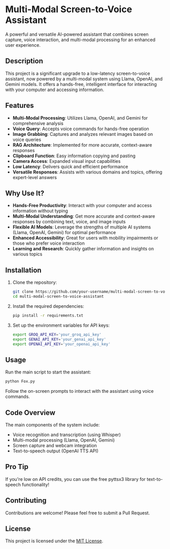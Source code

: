 # Multi-Modal Screen-to-Voice Assistant

A powerful and versatile AI-powered assistant that combines screen capture, voice interaction, and multi-modal processing for an enhanced user experience.

## Description

This project is a significant upgrade to a low-latency screen-to-voice assistant, now powered by a multi-modal system using Llama, OpenAI, and Gemini models. It offers a hands-free, intelligent interface for interacting with your computer and accessing information.

## Features

- **Multi-Modal Processing**: Utilizes Llama, OpenAI, and Gemini for comprehensive analysis
- **Voice Query**: Accepts voice commands for hands-free operation
- **Image Grabbing**: Captures and analyzes relevant images based on voice queries
- **RAG Architecture**: Implemented for more accurate, context-aware responses
- **Clipboard Function**: Easy information copying and pasting
- **Camera Access**: Expanded visual input capabilities
- **Low Latency**: Delivers quick and efficient performance
- **Versatile Responses**: Assists with various domains and topics, offering expert-level answers

## Why Use It?

- **Hands-Free Productivity**: Interact with your computer and access information without typing
- **Multi-Modal Understanding**: Get more accurate and context-aware responses by combining text, voice, and image inputs
- **Flexible AI Models**: Leverage the strengths of multiple AI systems (Llama, OpenAI, Gemini) for optimal performance
- **Enhanced Accessibility**: Great for users with mobility impairments or those who prefer voice interaction
- **Learning and Research**: Quickly gather information and insights on various topics

## Installation

1. Clone the repository:
   ```bash
   git clone https://github.com/your-username/multi-modal-screen-to-voice-assistant.git
   cd multi-modal-screen-to-voice-assistant
   ```

2. Install the required dependencies:
   ```bash
   pip install -r requirements.txt
   ```

3. Set up the environment variables for API keys:
   ```bash
   export GROQ_API_KEY='your_groq_api_key'
   export GENAI_API_KEY='your_genai_api_key'
   export OPENAI_API_KEY='your_openai_api_key'
   ```

## Usage

Run the main script to start the assistant:
```bash
python Fox.py
```

Follow the on-screen prompts to interact with the assistant using voice commands.

## Code Overview

The main components of the system include:
- Voice recognition and transcription (using Whisper)
- Multi-modal processing (Llama, OpenAI, Gemini)
- Screen capture and webcam integration
- Text-to-speech output (OpenAI TTS API)

## Pro Tip

If you're low on API credits, you can use the free pyttsx3 library for text-to-speech functionality!

## Contributing

Contributions are welcome! Please feel free to submit a Pull Request.

## License

This project is licensed under the [MIT License](LICENSE).
